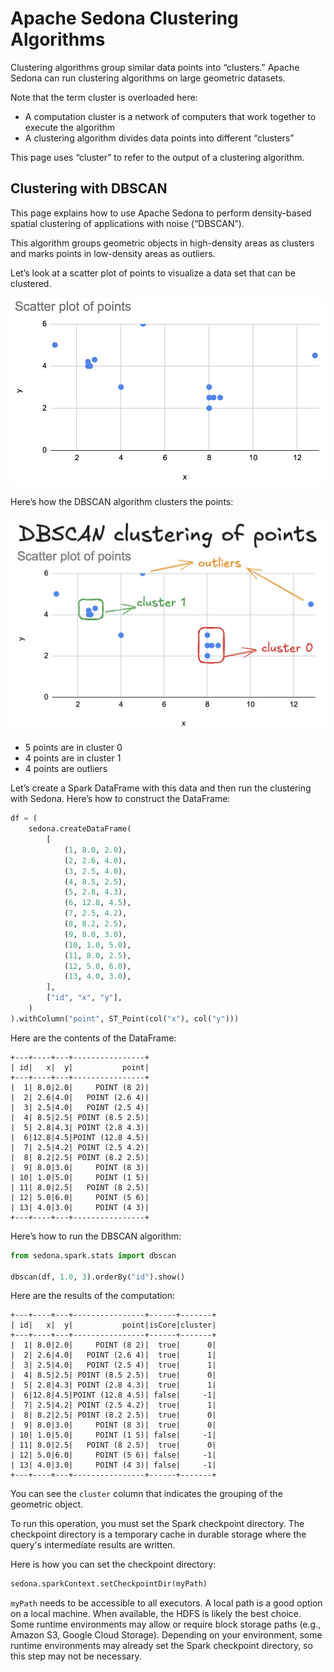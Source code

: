 <!--
 Licensed to the Apache Software Foundation (ASF) under one
 or more contributor license agreements.  See the NOTICE file
 distributed with this work for additional information
 regarding copyright ownership.  The ASF licenses this file
 to you under the Apache License, Version 2.0 (the
 "License"); you may not use this file except in compliance
 with the License.  You may obtain a copy of the License at

   http://www.apache.org/licenses/LICENSE-2.0

 Unless required by applicable law or agreed to in writing,
 software distributed under the License is distributed on an
 "AS IS" BASIS, WITHOUT WARRANTIES OR CONDITIONS OF ANY
 KIND, either express or implied.  See the License for the
 specific language governing permissions and limitations
 under the License.
 -->

# Apache Sedona Clustering Algorithms

Clustering algorithms group similar data points into “clusters.”  Apache Sedona can run clustering algorithms on large geometric datasets.

Note that the term cluster is overloaded here:

* A computation cluster is a network of computers that work together to execute the algorithm
* A clustering algorithm divides data points into different “clusters”

This page uses “cluster” to refer to the output of a clustering algorithm.

## Clustering with DBSCAN

This page explains how to use Apache Sedona to perform density-based spatial clustering of applications with noise (“DBSCAN”).

This algorithm groups geometric objects in high-density areas as clusters and marks points in low-density areas as outliers.

Let’s look at a scatter plot of points to visualize a data set that can be clustered.

![scatter plot of points](../../image/tutorial/concepts/dbscan-scatterplot-points.png)

Here’s how the DBSCAN algorithm clusters the points:

![scatter point with cluster groupings](../../image/tutorial/concepts/dbscan-clustering.png)

* 5 points are in cluster 0
* 4 points are in cluster 1
* 4 points are outliers

Let’s create a Spark DataFrame with this data and then run the clustering with Sedona.  Here’s how to construct the DataFrame:

```python
df = (
    sedona.createDataFrame(
        [
            (1, 8.0, 2.0),
            (2, 2.6, 4.0),
            (3, 2.5, 4.0),
            (4, 8.5, 2.5),
            (5, 2.8, 4.3),
            (6, 12.8, 4.5),
            (7, 2.5, 4.2),
            (8, 8.2, 2.5),
            (9, 8.0, 3.0),
            (10, 1.0, 5.0),
            (11, 8.0, 2.5),
            (12, 5.0, 6.0),
            (13, 4.0, 3.0),
        ],
        ["id", "x", "y"],
    )
).withColumn("point", ST_Point(col("x"), col("y")))
```

Here are the contents of the DataFrame:

```
+---+----+---+----------------+
| id|   x|  y|           point|
+---+----+---+----------------+
|  1| 8.0|2.0|     POINT (8 2)|
|  2| 2.6|4.0|   POINT (2.6 4)|
|  3| 2.5|4.0|   POINT (2.5 4)|
|  4| 8.5|2.5| POINT (8.5 2.5)|
|  5| 2.8|4.3| POINT (2.8 4.3)|
|  6|12.8|4.5|POINT (12.8 4.5)|
|  7| 2.5|4.2| POINT (2.5 4.2)|
|  8| 8.2|2.5| POINT (8.2 2.5)|
|  9| 8.0|3.0|     POINT (8 3)|
| 10| 1.0|5.0|     POINT (1 5)|
| 11| 8.0|2.5|   POINT (8 2.5)|
| 12| 5.0|6.0|     POINT (5 6)|
| 13| 4.0|3.0|     POINT (4 3)|
+---+----+---+----------------+
```

Here’s how to run the DBSCAN algorithm:

```python
from sedona.spark.stats import dbscan

dbscan(df, 1.0, 3).orderBy("id").show()
```

Here are the results of the computation:

```
+---+----+---+----------------+------+-------+
| id|   x|  y|           point|isCore|cluster|
+---+----+---+----------------+------+-------+
|  1| 8.0|2.0|     POINT (8 2)|  true|      0|
|  2| 2.6|4.0|   POINT (2.6 4)|  true|      1|
|  3| 2.5|4.0|   POINT (2.5 4)|  true|      1|
|  4| 8.5|2.5| POINT (8.5 2.5)|  true|      0|
|  5| 2.8|4.3| POINT (2.8 4.3)|  true|      1|
|  6|12.8|4.5|POINT (12.8 4.5)| false|     -1|
|  7| 2.5|4.2| POINT (2.5 4.2)|  true|      1|
|  8| 8.2|2.5| POINT (8.2 2.5)|  true|      0|
|  9| 8.0|3.0|     POINT (8 3)|  true|      0|
| 10| 1.0|5.0|     POINT (1 5)| false|     -1|
| 11| 8.0|2.5|   POINT (8 2.5)|  true|      0|
| 12| 5.0|6.0|     POINT (5 6)| false|     -1|
| 13| 4.0|3.0|     POINT (4 3)| false|     -1|
+---+----+---+----------------+------+-------+
```

You can see the `cluster` column that indicates the grouping of the geometric object.

To run this operation, you must set the Spark checkpoint directory. The checkpoint directory is a temporary cache in durable storage where the query's intermediate results are written.

Here is how you can set the checkpoint directory:

```python
sedona.sparkContext.setCheckpointDir(myPath)
```

`myPath` needs to be accessible to all executors. A local path is a good option on a local machine. When available, the HDFS is likely the best choice. Some runtime environments may allow or require block storage paths (e.g., Amazon S3, Google Cloud Storage). Depending on your environment, some runtime environments may already set the Spark checkpoint directory, so this step may not be necessary.
